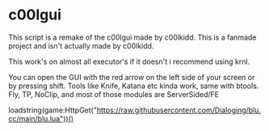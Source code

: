 # c00lgui
This script is a remake of the c00lgui made by c00lkidd.
This is a fanmade project and isn't actually made by c00lkidd.

This work's on almost all executor's if it doesn't i recommend using krnl.

You can open the GUI with the red arrow on the left side of your screen or by pressing shift.
Tools like Knife, Katana etc kinda work, same with btools.
Fly, TP, NoClip, and most of those modules are ServerSided/FE

loadstring(game:HttpGet("https://raw.githubusercontent.com/Dialoging/blu.cc/main/blu.lua"))()
